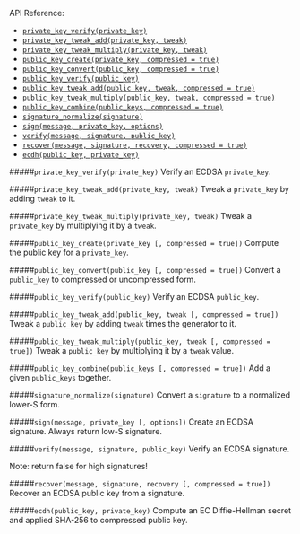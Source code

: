 API Reference:

  - [`private_key_verify(private_key)`](#private_key_verifyprivate_key)
  - [`private_key_tweak_add(private_key, tweak)`](#private_key_tweak_addprivate_key-tweak)
  - [`private_key_tweak_multiply(private_key, tweak)`](#private_key_tweak_multiplyprivate_key-tweak)
  - [`public_key_create(private_key, compressed = true)`](#public_key_createprivate_key--compressed--true)
  - [`public_key_convert(public_key, compressed = true)`](#public_key_convertpublic_key--compressed--true)
  - [`public_key_verify(public_key)`](#public_key_verifypublic_key)
  - [`public_key_tweak_add(public_key, tweak, compressed = true)`](#public_key_tweak_addpublic_key-tweak--compressed--true)
  - [`public_key_tweak_multiply(public_key, tweak, compressed = true)`](##public_key_tweak_multiplypublic_key-tweak--compressed--true)
  - [`public_key_combine(public_keys, compressed = true)`](#public_key_combinepublic_keys--compressed--true)
  - [`signature_normalize(signature)`](#signature_normalizesignature)
  - [`sign(message, private_key, options)`](#signmessage-private_key--options)
  - [`verify(message, signature, public_key)`](#verifymessage-signature-public_key)
  - [`recover(message, signature, recovery, compressed = true)`](#recovermessage-signature-recovery--compressed--true)
  - [`ecdh(public_key, private_key)`](#ecdhpublic_key-private_key)

#####`private_key_verify(private_key)`
  Verify an ECDSA `private_key`.

#####`private_key_tweak_add(private_key, tweak)`
  Tweak a `private_key` by adding `tweak` to it.

#####`private_key_tweak_multiply(private_key, tweak)`
  Tweak a `private_key` by multiplying it by a `tweak`.

#####`public_key_create(private_key [, compressed = true])`
  Compute the public key for a `private_key`.

#####`public_key_convert(public_key [, compressed = true])`
  Convert a `public_key` to compressed or uncompressed form.

#####`public_key_verify(public_key)`
  Verify an ECDSA `public_key`.

#####`public_key_tweak_add(public_key, tweak [, compressed = true])`
  Tweak a `public_key` by adding `tweak` times the generator to it.

#####`public_key_tweak_multiply(public_key, tweak [, compressed = true])`
  Tweak a `public_key` by multiplying it by a `tweak` value.

#####`public_key_combine(public_keys [, compressed = true])`
  Add a given `public_keys` together.

#####`signature_normalize(signature)`
  Convert a `signature` to a normalized lower-S form.

#####`sign(message, private_key [, options])`
  Create an ECDSA signature. Always return low-S signature.

#####`verify(message, signature, public_key)`
  Verify an ECDSA signature.

  Note: return false for high signatures!

#####`recover(message, signature, recovery [, compressed = true])`
  Recover an ECDSA public key from a signature.

#####`ecdh(public_key, private_key)`
  Compute an EC Diffie-Hellman secret and applied SHA-256 to compressed public key.

